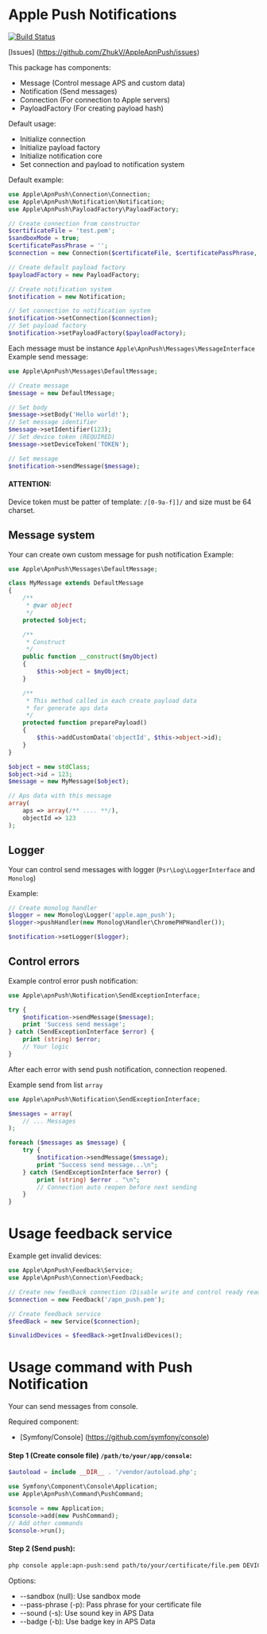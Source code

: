 Apple Push Notifications
========================

[![Build Status](https://travis-ci.org/ZhukV/AppleApnPush.png?branch=master)](https://travis-ci.org/ZhukV/AppleApnPush)

[Issues] (https://github.com/ZhukV/AppleApnPush/issues)


This package has components:

* Message (Control message APS and custom data)
* Notification (Send messages)
* Connection (For connection to Apple servers)
* PayloadFactory (For creating payload hash)

Default usage:
* Initialize connection
* Initialize payload factory
* Initialize notification core
* Set connection and payload to notification system


Default example:
```php
use Apple\ApnPush\Connection\Connection;
use Apple\ApnPush\Notification\Notification;
use Apple\ApnPush\PayloadFactory\PayloadFactory;

// Create connection from constructor
$certificateFile = 'test.pem';
$sandboxMode = true;
$certificatePassPhrase = '';
$connection = new Connection($certificateFile, $certificatePassPhrase, $sandboxMode);

// Create default payload factory
$payloadFactory = new PayloadFactory;

// Create notification system
$notification = new Notification;

// Set connection to notification system
$notification->setConnection($connection);
// Set payload factory
$notification->setPayloadFactory($payloadFactory);
```

Each message must be instance `Apple\ApnPush\Messages\MessageInterface`
Example send message:

```php
use Apple\ApnPush\Messages\DefaultMessage;

// Create message
$message = new DefaultMessage;

// Set body
$message->setBody('Hello world!');
// Set message identifier
$message->setIdentifier(123);
// Set device token (REQUIRED)
$message->setDeviceToken('TOKEN');

// Set message
$notification->sendMessage($message);
```

#### ATTENTION:
Device token must be patter of template: `/[0-9a-f]]/` and size must be 64 charset.

Message system
--------------

Your can create own custom message for push notification
Example:

```php
use Apple\ApnPush\Messages\DefaultMessage;

class MyMessage extends DefaultMessage
{
    /**
     * @var object
     */
    protected $object;

    /**
     * Construct
     */
    public function __construct($myObject)
    {
        $this->object = $myObject;
    }

    /**
     * This method called in each create payload data
     * for generate aps data
     */
    protected function preparePayload()
    {
        $this->addCustomData('objectId', $this->object->id);
    }
}

$object = new stdClass;
$object->id = 123;
$message = new MyMessage($object);

// Aps data with this message
array(
    aps => array(/** .... **/),
    objectId => 123
);
```

Logger
------

Your can control send messages with logger (`Psr\Log\LoggerInterface` and `Monolog`)

Example:

```php
// Create monolog handler
$logger = new Monolog\Logger('apple.apn_push');
$logger->pushHandler(new Monolog\Handler\ChromePHPHandler());

$notification->setLogger($logger);
```

Control errors
--------------

Example control error push notification:

```php
use Apple\apnPush\Notification\SendExceptionInterface;

try {
    $notification->sendMessage($message);
    print 'Success send message';
} catch (SendExceptionInterface $error) {
    print (string) $error;
    // Your logic
}
```

After each error with send push notification, connection reopened.

Example send from list `array`

```php
use Apple\apnPush\Notification\SendExceptionInterface;

$messages = array(
    // ... Messages
);

foreach ($messages as $message) {
    try {
        $notification->sendMessage($message);
        print "Success send message...\n";
    } catch (SendExceptionInterface $error) {
        print (string) $error . "\n";
        // Connection auto reopen before next sending
    }
}
```

Usage feedback service
======================

Example get invalid devices:

```php
use Apple\ApnPush\Feedback\Service;
use Apple\ApnPush\Connection\Feedback;

// Create new feedback connection (Disable write and control ready read)
$connection = new Feedback('/apn_push.pem');

// Create feedback service
$feedBack = new Service($connection);

$invalidDevices = $feedBack->getInvalidDevices();
```

Usage command with Push Notification
====================================

Your can send messages from console.

Required component:

* [Symfony/Console] (https://github.com/symfony/console)

#### Step 1 (Create console file) `/path/to/your/app/console`:
```php
$autoload = include __DIR__ . '/vendor/autoload.php';

use Symfony\Component\Console\Application;
use Apple\ApnPush\Command\PushCommand;

$console = new Application;
$console->add(new PushCommand);
// Add other commands
$console->run();
```

#### Step 2 (Send push):
```sh
php console apple:apn-push:send path/to/your/certificate/file.pem DEVICE_TOKEN "Message"
```

Options:

* --sandbox (null): Use sandbox mode
* --pass-phrase (-p): Pass phrase for your certificate file
* --sound (-s): Use sound key in APS Data
* --badge (-b): Use badge key in APS Data